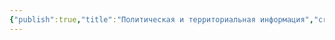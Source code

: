 ```yaml
---
{"publish":true,"title":"Политическая и территориальная информация","created":"2025-10-08T16:08:55.256+02:00","modified":"2025-10-23T15:49:09.673+02:00","cssclasses":""}
---
```










